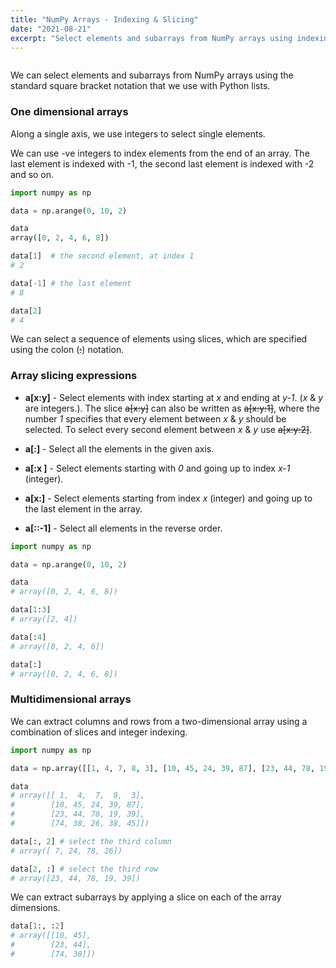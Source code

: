 ```yaml
---
title: "NumPy Arrays - Indexing & Slicing"
date: "2021-08-21"
excerpt: "Select elements and subarrays from NumPy arrays using indexing and slicing operations."
---
```


```toc

```

We can select elements and subarrays from NumPy arrays using the standard square bracket notation that we use with Python lists.

### One dimensional arrays

Along a single axis, we use integers to select single elements.

We can use -ve integers to index elements from the end of an array. The last element is indexed with -1, the second last element is indexed with -2 and so on.

```py {numberLines}
import numpy as np

data = np.arange(0, 10, 2)

data
array([0, 2, 4, 6, 8])

data[1]  # the second element, at index 1
# 2

data[-1] # the last element
# 8

data[2]
# 4
```

We can select a sequence of elements using slices, which are specified using the colon (~~:~~) notation.

### Array slicing expressions

- **a[x:y]** - Select elements with index starting at _x_ and ending at _y-1_. (_x_ & _y_ are integers.). The slice ~~a[x:y]~~ can also be written as ~~a[x:y:1]~~, where the number _1_ specifies that every element between _x_ & _y_ should be selected. To select every second element between _x_ & _y_ use ~~a[x:y:2]~~.

- **a[:]** - Select all the elements in the given axis.

- **a[:x ]** - Select elements starting with _0_ and going up to index _x-1_ (integer).

- **a[x:]** - Select elements starting from index _x_ (integer) and going up to the last element in the array.

- **a[::-1]** - Select all elements in the reverse order.

```py {numberLines}
import numpy as np

data = np.arange(0, 10, 2)

data
# array([0, 2, 4, 6, 8])

data[1:3]
# array([2, 4])

data[:4]
# array([0, 2, 4, 6])

data[:]
# array([0, 2, 4, 6, 8])
```

### Multidimensional arrays

We can extract columns and rows from a two-dimensional array using a combination of slices and integer indexing.

```py {numberLines}
import numpy as np

data = np.array([[1, 4, 7, 8, 3], [10, 45, 24, 39, 87], [23, 44, 78, 19, 39], [74, 38, 26, 38, 45]])

data
# array([[ 1,  4,  7,  8,  3],
#        [10, 45, 24, 39, 87],
#        [23, 44, 78, 19, 39],
#        [74, 38, 26, 38, 45]])

data[:, 2] # select the third column
# array([ 7, 24, 78, 26])

data[2, :] # select the third row
# array([23, 44, 78, 19, 39])
```

We can extract subarrays by applying a slice on each of the array dimensions.

```py {numberLines}
data[1:, :2]
# array([[10, 45],
#        [23, 44],
#        [74, 38]])
```
